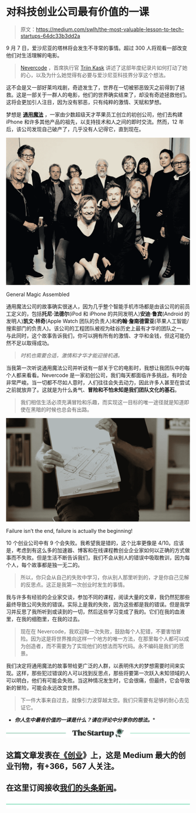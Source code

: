 # 对科技创业公司最有价值的一课

> 原文：<https://medium.com/swlh/the-most-valuable-lesson-to-tech-startups-64dc33b3dd2a>

9 月 7 日，爱沙尼亚的塔林将会发生不寻常的事情。超过 300 人将观看一部改变他们对生活理解的电影。

> [Nevercode](http://nevercode.io) ，首席执行官 [Triin Kask](https://medium.com/u/78f36db423de?source=post_page-----64dc33b3dd2a--------------------------------) 讲述了这部年度纪录片如何打动了她的心，以及为什么她觉得有必要与爱沙尼亚科技界分享这个想法。

这不会是又一部好莱坞戏剧，奇迹发生了，世界在一切被邪恶毁灭之前得到了拯救。这是一部关于一群人的电影，他们的世界确实结束了，却没有奇迹拯救他们。这将会更加引人注目，因为没有邪恶，只有纯粹的激情、天赋和梦想。

梦想是 [**通用魔法**](https://en.wikipedia.org/wiki/General_Magic) ，一家由少数超级天才苹果员工创立的初创公司，他们去构建 iPhone 和许多其他产品的祖先，以支持技术和人之间的即时交流。然而，12 年后，该公司发现自己破产了，几乎没有人记得它，直到现在。

![](img/62f6a035c23487452c7efcfba8afb2c3.png)

General Magic Assembled

通用魔法公司的故事确实很迷人，因为几乎整个智能手机市场都是由该公司的前员工定义的，包括**托尼·法德尔**(iPod 和 iPhone 的共同发明人)**安迪·鲁宾**(Android 的发明人)**凯文·林奇**(Apple Watch 团队的负责人)和**约翰·詹南德雷亚**(苹果人工智能/搜索部门的负责人)。该公司的工程团队被视为硅谷历史上最有才华的团队之一。与此同时，这个故事告诉我们，你可以拥有所有的激情、才华和金钱，但这可能仍然不足以取得成功。

> *时机也需要合适，激情和才华才能迎接机遇。*

当我第一次听说通用魔法公司并听说有一部关于它的电影时，我想让我团队中的每个人都来看看。Nevercode 是一家初创公司，我们每天都面临许多挑战，有时会非常严峻。当一切都不尽如人意时，人们往往会失去动力，因此许多人甚至在尝试之前就放弃了。这就是为什么勇气、**冒险和不怕未知是我们团队文化的基石**。

> 我们相信生活必须充满冒险和乐趣，而实现这一目标的唯一途径就是知道即使在黑暗的时候也总会有出路。

![](img/02dedc69038599b1c73ebae645c85d0c.png)

Failure isn’t the end, failure is actually the beginning!

10 个创业公司中有 9 个会失败。我希望我是错的，这个比率更像是 4/10。应该是，考虑到有这么多的加速器、博客和在线课程教创业企业家如何以正确的方式做事而不失败。但是生活不断告诉我们，我们不会从别人的错误中吸取教训，因为每个人，每个故事都是独一无二的。

> 所以，你只会从自己的失败中学习，你从别人那里听到的，才是你自己见解的反思点。这正是我第一次创业时发生的事情。

我与许多有经验的企业家交谈，参加不同的课程，阅读大量的文章，我仍然犯那些最终导致公司失败的错误。实际上是我的失败，因为这些都是我的错误。但是我学习并反思了我所听到或读到的一切，然后这些学习变成了我的。它们在我的血液里，在我的细胞里，在我的过去。

> 现在在 Nevercode，我欢迎每一次失败，鼓励每个人犯错，不要害怕冒险。因为这是将世界推向这样一个地方的唯一方法，在那里每个人都可以成为创造者，而不需要为了实现他们的想法而写代码。永不编码是我们的愿景。

我们决定将通用魔法的故事带给更广泛的人群，以表明伟大的梦想需要时间来实现。这样，那些犯过错误的人可以找到反思点，那些将要第一次跃入未知领域的人可以明白，他们有可能会失败。当这种情况发生时，它会很痛，但最终，它会导致新的冒险，可能会永远改变世界。

> 下一件大事来自过去，就像引力波穿越太空。我们只需要有足够的耐心去见证它。

*   ***你人生中最有价值的一课是什么？请在评论中分享你的想法。****

[![](img/308a8d84fb9b2fab43d66c117fcc4bb4.png)](https://medium.com/swlh)

## 这篇文章发表在[《创业](https://medium.com/swlh)》上，这是 Medium 最大的创业刊物，有+366，567 人关注。

## 在这里订阅接收[我们的头条新闻](http://growthsupply.com/the-startup-newsletter/)。

[![](img/b0164736ea17a63403e660de5dedf91a.png)](https://medium.com/swlh)